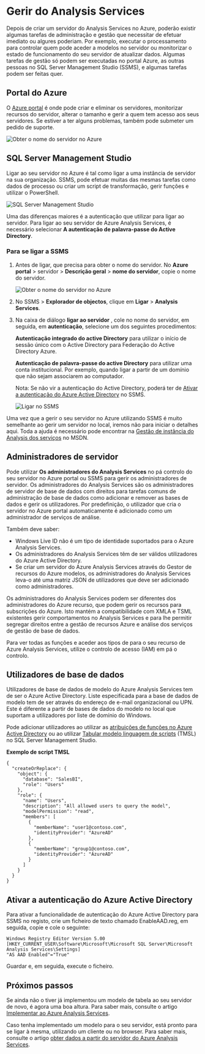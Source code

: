 <properties
   pageTitle="Gerir Azure Analysis Services | Microsoft Azure"
   description="Saiba como gerir um servidor do Analysis Services no Azure."
   services="analysis-services"
   documentationCenter=""
   authors="minewiskan"
   manager="erikre"
   editor=""
   tags=""/>
<tags
   ms.service="analysis-services"
   ms.devlang="NA"
   ms.topic="article"
   ms.tgt_pltfrm="NA"
   ms.workload="na"
   ms.date="10/24/2016"
   ms.author="owend"/>

# <a name="manage-analysis-services"></a>Gerir do Analysis Services

Depois de criar um servidor do Analysis Services no Azure, poderão existir algumas tarefas de administração e gestão que necessitar de efetuar imediato ou algures poderiam. Por exemplo, executar o processamento para controlar quem pode aceder a modelos no servidor ou monitorizar o estado de funcionamento do seu servidor de atualizar dados. Algumas tarefas de gestão só podem ser executadas no portal Azure, as outras pessoas no SQL Server Management Studio (SSMS), e algumas tarefas podem ser feitas quer.

## <a name="azure-portal"></a>Portal do Azure
O [Azure portal](http://portal.azure.com/) é onde pode criar e eliminar os servidores, monitorizar recursos do servidor, alterar o tamanho e gerir a quem tem acesso aos seus servidores.  Se estiver a ter alguns problemas, também pode submeter um pedido de suporte.

![Obter o nome do servidor no Azure](./media/analysis-services-manage/aas-manage-portal.png)

## <a name="sql-server-management-studio"></a>SQL Server Management Studio
Ligar ao seu servidor no Azure é tal como ligar a uma instância de servidor na sua organização. SSMS, pode efetuar muitas das mesmas tarefas como dados de processo ou criar um script de transformação, gerir funções e utilizar o PowerShell.

![SQL Server Management Studio](./media/analysis-services-manage/aas-manage-ssms.png)

 Uma das diferenças maiores é a autenticação que utilizar para ligar ao servidor. Para ligar ao seu servidor de Azure Analysis Services, é necessário selecionar **A autenticação de palavra-passe do Active Directory**.

### <a name="to-connect-with-ssms"></a>Para se ligar a SSMS
1. Antes de ligar, que precisa para obter o nome do servidor. No **Azure portal** > servidor > **Descrição geral** > **nome do servidor**, copie o nome do servidor.

    ![Obter o nome do servidor no Azure](./media/analysis-services-deploy/aas-deploy-get-server-name.png)

2. No SSMS > **Explorador de objectos**, clique em **Ligar** > **Analysis Services**.

3. Na caixa de diálogo **ligar ao servidor** , cole no nome do servidor, em seguida, em **autenticação**, selecione um dos seguintes procedimentos:

    **Autenticação integrado do active Directory** para utilizar o início de sessão único com o Active Directory para Federação do Active Directory Azure.

    **Autenticação de palavra-passe do active Directory** para utilizar uma conta institucional. Por exemplo, quando ligar a partir de um domínio que não sejam associarem ao computador.

    Nota: Se não vir a autenticação do Active Directory, poderá ter de [Ativar a autenticação do Azure Active Directory](#enable-azure-active-directory-authentication) no SSMS.

    ![Ligar no SSMS](./media/analysis-services-manage/aas-manage-connect-ssms.png)

Uma vez que a gerir o seu servidor no Azure utilizando SSMS é muito semelhante ao gerir um servidor no local, iremos não para iniciar o detalhes aqui. Toda a ajuda é necessário pode encontrar na [Gestão de instância do Analysis dos serviços](https://msdn.microsoft.com/library/hh230806.aspx) no MSDN.

## <a name="server-administrators"></a>Administradores de servidor
Pode utilizar **Os administradores do Analysis Services** no pá controlo do seu servidor no Azure portal ou SSMS para gerir os administradores de servidor. Os administradores do Analysis Services são os administradores de servidor de base de dados com direitos para tarefas comuns de administração de base de dados como adicionar e remover as bases de dados e gerir os utilizadores. Por predefinição, o utilizador que cria o servidor no Azure portal automaticamente é adicionado como um administrador de serviços de análise.

Também deve saber:

-   Windows Live ID não é um tipo de identidade suportados para o Azure Analysis Services.  
-   Os administradores do Analysis Services têm de ser válidos utilizadores do Azure Active Directory.
-   Se criar um servidor do Azure Analysis Services através do Gestor de recursos do Azure modelos, os administradores do Analysis Services leva-o até uma matriz JSON de utilizadores que deve ser adicionado como administradores.

Os administradores do Analysis Services podem ser diferentes dos administradores do Azure recurso, que podem gerir os recursos para subscrições do Azure. Isto mantém a compatibilidade com XMLA e TSML existentes gerir comportamentos no Analysis Services e para lhe permitir segregar direitos entre a gestão de recursos Azure e análise dos serviços de gestão de base de dados.

Para ver todas as funções e aceder aos tipos de para o seu recurso de Azure Analysis Services, utilize o controlo de acesso (IAM) em pá o controlo.

## <a name="database-users"></a>Utilizadores de base de dados
Utilizadores de base de dados de modelo do Azure Analysis Services tem de ser o Azure Active Directory. Liste especificada para a base de dados de modelo tem de ser através do endereço de e-mail organizacional ou UPN. Este é diferente a partir de bases de dados do modelo no local que suportam a utilizadores por liste de domínio do Windows.

Pode adicionar utilizadores ao utilizar as [atribuições de funções no Azure Active Directory](../active-directory/role-based-access-control-configure.md) ou ao utilizar [Tabular modelo linguagem de scripts](https://msdn.microsoft.com/library/mt614797.aspx) (TMSL) no SQL Server Management Studio.

**Exemplo de script TMSL**

```
{
  "createOrReplace": {
    "object": {
      "database": "SalesBI",
      "role": "Users"
    },
    "role": {
      "name": "Users",
      "description": "All allowed users to query the model",
      "modelPermission": "read",
      "members": [
        {
          "memberName": "user1@contoso.com",
          "identityProvider": "AzureAD"
        },
        {
          "memberName": "group1@contoso.com",
          "identityProvider": "AzureAD"
        }
      ]
    }
  }
}
```

## <a name="enable-azure-active-directory-authentication"></a>Ativar a autenticação do Azure Active Directory
Para ativar a funcionalidade de autenticação do Azure Active Directory para SSMS no registo, crie um ficheiro de texto chamado EnableAAD.reg, em seguida, copie e cole o seguinte:


```
Windows Registry Editor Version 5.00
[HKEY_CURRENT_USER\Software\Microsoft\Microsoft SQL Server\Microsoft Analysis Services\Settings]
"AS AAD Enabled"="True"
```

Guardar e, em seguida, execute o ficheiro.



## <a name="next-steps"></a>Próximos passos
Se ainda não o tiver já implementou um modelo de tabela ao seu servidor de novo, é agora uma boa altura. Para saber mais, consulte o artigo [Implementar ao Azure Analysis Services](analysis-services-deploy.md).

Caso tenha implementado um modelo para o seu servidor, está pronto para se ligar à mesma, utilizando um cliente ou no browser. Para saber mais, consulte o artigo [obter dados a partir do servidor do Azure Analysis Services](analysis-services-connect.md).

